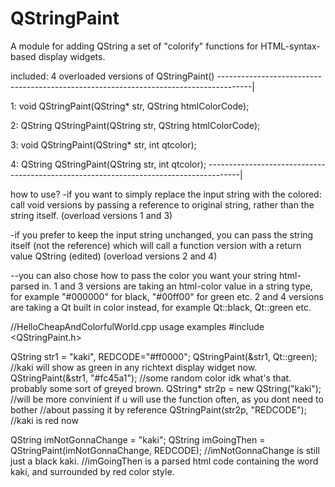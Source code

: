 # QStringPaint
A module for adding QString a set of "colorify" functions for HTML-syntax-based display widgets.

included: 4 overloaded versions of QStringPaint()
--------------------------------------------------------------------------------------|

1: void QStringPaint(QString* str, QString htmlColorCode);

2: QString QStringPaint(QString str, QString htmlColorCode);

3: void QStringPaint(QString* str, int qtcolor);

4: QString QStringPaint(QString str, int qtcolor);
--------------------------------------------------------------------------------------|

how to use?
  -if you want to simply replace the input string with the colored: call void versions by passing a reference to original     string, rather than the string itself. (overload versions 1 and 3)
  
  -if you prefer to keep the input string unchanged, you can pass the string itself (not the reference) which will call a function version with a return value QString (edited) (overload versions 2 and 4)
  
  --you can also chose how to pass the color you want your string html-parsed in.
    1 and 3 versions are taking an html-color value in a string type, for example "#000000" for black, "#00ff00" for green etc.
    2 and 4 versions are taking a Qt built in color instead, for example Qt::black, Qt::green etc.


//HelloCheapAndColorfulWorld.cpp    usage examples
#include <QStringPaint.h>

QString str1 = "kaki",   REDCODE="#ff0000";
QStringPaint(&str1, Qt::green); //kaki will show as green in any richtext display widget now.
QStringPaint(&str1, "#fc45a1"); //some random color idk what's that. probably some sort of greyed brown.
QString* str2p = new QString("kaki");  //will be more convinient if u will use the function often, as you dont need to bother
//about passing it by reference
QStringPaint(str2p, "REDCODE"); //kaki is red now

QString imNotGonnaChange = "kaki";
QString imGoingThen = QStringPaint(imNotGonnaChange, REDCODE); //imNotGonnaChange is still just a black kaki.
//imGoingThen is a parsed html code containing the word kaki, and surrounded by red color style.



